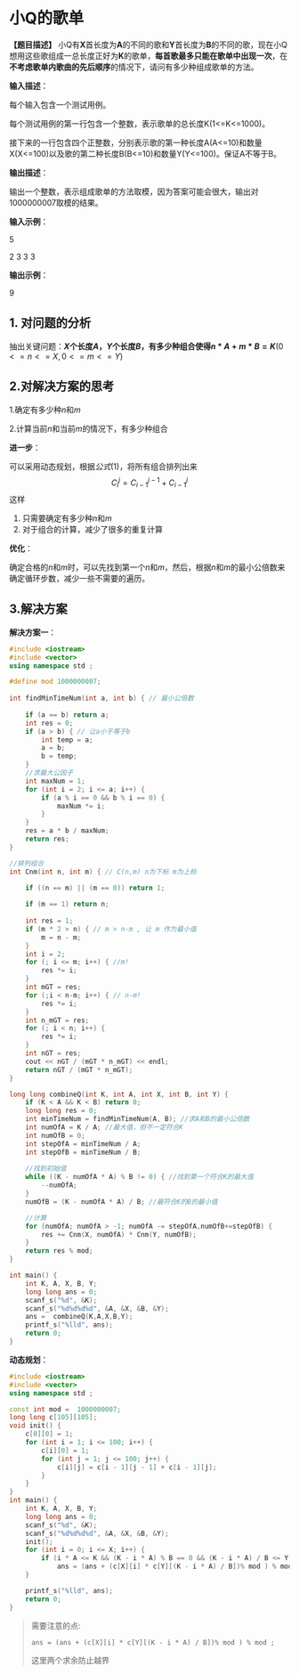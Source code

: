 # 小Q的歌单

**【题目描述】** 小Q有**X**首长度为**A**的不同的歌和**Y**首长度为**B**的不同的歌，现在小Q想用这些歌组成一总长度正好为**K**的歌单，**每首歌最多只能在歌单中出现一次**，在**不考虑歌单内歌曲的先后顺序**的情况下，请问有多少种组成歌单的方法。



**输入描述**：

每个输入包含一个测试用例。

每个测试用例的第一行包含一个整数，表示歌单的总长度K(1<=K<=1000)。

接下来的一行包含四个正整数，分别表示歌的第一种长度A(A<=10)和数量X(X<=100)以及歌的第二种长度B(B<=10)和数量Y(Y<=100)。保证A不等于B。

**输出描述**：

输出一个整数，表示组成歌单的方法取模，因为答案可能会很大，输出对1000000007取模的结果。

**输入示例**：

5

2 3 3 3

**输出示例**：

9



## 1. 对问题的分析

抽出关键问题：**$X$个长度$A$，$Y$个长度$B$，有多少种组合使得$n*A + m*B = K$**$(0<=n<=X,0<=m<=Y)$

## 2.对解决方案的思考

1.确定有多少种$n$和$m$

2.计算当前$n$和当前$m$的情况下，有多少种组合

**进一步**：

可以采用动态规划，根据$公式(1)$，将所有组合排列出来
$$
C_{i}^{j} = C_{i-1}^{j-1} + C_{i-1}^{j}
$$
这样

1. 只需要确定有多少种$n$和$m$
2. 对于组合的计算，减少了很多的重复计算

**优化**：

确定合格的$n$和$m$时，可以先找到第一个$n$和$m$，然后，根据$n$和$m$的最小公倍数来确定循环步数，减少一些不需要的遍历。

## 3.解决方案

**解决方案一**：

```c++
#include <iostream>
#include <vector>
using namespace std ;

#define mod 1000000007;
                                  
int findMinTimeNum(int a, int b) { // 最小公倍数
	
	if (a == b) return a;
	int res = 0;
	if (a > b) { // 让a小于等于b
		int temp = a;
		a = b;
		b = temp;
	}
	//求最大公因子
	int maxNum = 1;
	for (int i = 2; i <= a; i++) {
		if (a % i == 0 && b % i == 0) {
			maxNum *= i;
		}
	}
	res = a * b / maxNum;
	return res;
}

//排列组合
int Cnm(int n, int m) { // C(n,m) n为下标 m为上标

	if ((n == m) || (m == 0)) return 1;
	
	if (m == 1) return n;
	
	int res = 1;
	if (m * 2 > n) { // m > n-m , 让 m 作为最小值
		m = n - m;
	}
	int i = 2;
	for (; i <= m; i++) { //m!
		res *= i;
	}
	int mGT = res;
	for (;i < n-m; i++) { // n-m!
		res *= i;
	}
	int n_mGT = res;
	for (; i < n; i++) {
		res *= i;
	}
	int nGT = res;
	cout << nGT / (mGT * n_mGT) << endl;
	return nGT / (mGT * n_mGT);
}

long long combineQ(int K, int A, int X, int B, int Y) {
	if (K < A && K < B) return 0;
	long long res = 0;
	int minTimeNum = findMinTimeNum(A, B); //求A和B的最小公倍数
	int numOfA = K / A; //最大值，但不一定符合K
	int numOfB = 0;
	int stepOfA = minTimeNum / A;
	int stepOfB = minTimeNum / B;
	
	//找到初始值
	while ((K - numOfA * A) % B != 0) { //找到第一个符合K的最大值
		--numOfA;
	}
	numOfB = (K - numOfA * A) / B; //最符合K的B的最小值

	//计算
	for (numOfA; numOfA > -1; numOfA -= stepOfA,numOfB+=stepOfB) {
		res += Cnm(X, numOfA) * Cnm(Y, numOfB);
	}
	return res % mod;
}

int main() {
	int K, A, X, B, Y;
	long long ans = 0;
	scanf_s("%d", &K);
	scanf_s("%d%d%d%d", &A, &X, &B, &Y);
	ans =  combineQ(K,A,X,B,Y);
	printf_s("%lld", ans);
	return 0;
}
```

**动态规划**：

```c++
#include <iostream>
#include <vector>
using namespace std ;

const int mod =  1000000007;
long long c[105][105];
void init() {
	c[0][0] = 1;
	for (int i = 1; i <= 100; i++) {
		c[i][0] = 1;
		for (int j = 1; j <= 100; j++) {
			c[i][j] = c[i - 1][j - 1] + c[i - 1][j];
		}
	}
}
int main() {
	int K, A, X, B, Y;
	long long ans = 0;
	scanf_s("%d", &K);
	scanf_s("%d%d%d%d", &A, &X, &B, &Y);
	init();
	for (int i = 0; i <= X; i++) {
		if (i * A <= K && (K - i * A) % B == 0 && (K - i * A) / B <= Y)
			ans = (ans + (c[X][i] * c[Y][(K - i * A) / B])% mod ) % mod ;
	}

	printf_s("%lld", ans);
	return 0;
}
```

> 需要注意的点:
>
> ```c++
> ans = (ans + (c[X][i] * c[Y][(K - i * A) / B])% mod ) % mod ;
> ```
>
> 这里两个求余防止越界
